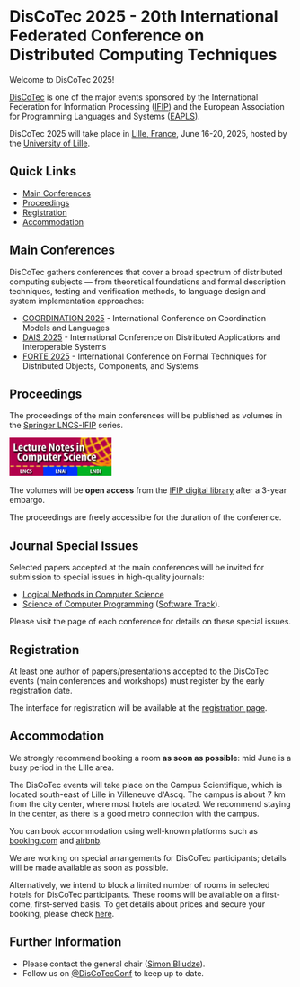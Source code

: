 # DisCoTec 2025 - 20th International Federated Conference on Distributed Computing Techniques

Welcome to DisCoTec 2025! 

[DisCoTec](/) is one of the major events sponsored by the International Federation for Information Processing ([IFIP](http://www.ifip.org)) and the European Association for Programming Languages and Systems ([EAPLS](https://eapls.org)).

DisCoTec 2025 will take place in [Lille, France](venue), June 16-20, 2025, hosted by the [University of Lille](https://international.univ-lille.fr/en/).

## Quick Links
* [Main Conferences](#main-conferences)
* [Proceedings](#proceedings)
* [Registration](#registration)
* [Accommodation](#accommodation)

## Main Conferences
DisCoTec gathers conferences that cover a broad spectrum of distributed computing subjects — from theoretical foundations and formal description techniques, testing and verification methods, to language design and system implementation approaches:

* [COORDINATION 2025](coordination) - International Conference on Coordination Models and Languages
* [DAIS 2025](dais) - International Conference on Distributed Applications and Interoperable Systems
* [FORTE 2025](forte) - International Conference on Formal Techniques for Distributed Objects, Components, and Systems

## Proceedings
The proceedings of the main conferences will be published as volumes in the [Springer LNCS-IFIP](https://www.springer.com/series/8345) series. 

<img src="lncs-logo.jpg" width="182" height="68"/>

The volumes will be **open access** from the [IFIP digital library](https://hal.inria.fr/IFIP/page/conferences) after a 3-year embargo.

The proceedings are freely accessible for the duration of the conference.

## Journal Special Issues
Selected papers accepted at the main conferences will be invited for submission to special issues in high-quality journals: 
* [Logical Methods in Computer Science](https://lmcs.episciences.org) 
* [Science of Computer Programming](https://www.journals.elsevier.com/science-of-computer-programming/) ([Software Track](https://www.journals.elsevier.com/science-of-computer-programming/call-for-software/a-new-software-track-on-original-software-publications-science-of-computer-programming)).

Please visit the page of each conference for details on these special issues.

## Registration
At least one author of papers/presentations accepted to the DisCoTec events (main conferences and workshops) must register by the early registration date.

The interface for registration will be available at the [registration page](registration).

## Accommodation

We strongly recommend booking a room **as soon as possible**: mid June is a busy period in the Lille area.

The DisCoTec events will take place on the Campus Scientifique, which is located south-east of Lille in Villeneuve d'Ascq. The campus is about 7 km from the city center, where most hotels are located. We recommend staying in the center, as there is a  good metro connection with the campus. 

You can book accommodation using well-known platforms such as [booking.com](https://www.booking.com) and [airbnb](https://www.airbnb.com).

We are working on special arrangements for DisCoTec participants; details will be made available as soon as possible.
 
Alternatively, we intend to block a limited number of rooms in selected hotels for DisCoTec participants. These rooms will be available on a first-come, first-served basis. To get details about prices and secure your booking, please check [here](./hotels).


## Further Information
* Please contact the general chair ([Simon Bliudze][SimonWeb]).
* Follow us on [@DisCoTecConf](https://twitter.com/DisCoTecConf) to keep up to date.

[SimonWeb]: https://www.bliudze.me/simon

